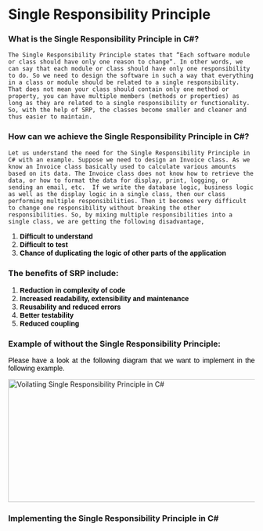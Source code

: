 # Single Responsibility Principle

### What is the Single Responsibility Principle in C#?

`The Single Responsibility Principle states that “Each software module or class should have only one reason to change“. In other words, we can say that each module or class should have only one responsibility to do.
So we need to design the software in such a way that everything in a class or module should be related to a single responsibility. That does not mean your class should contain only one method or property, you can have multiple members (methods or properties) as long as they are related to a single responsibility or functionality.
So, with the help of SRP, the classes become smaller and cleaner and thus easier to maintain.`

### How can we achieve the Single Responsibility Principle in C#?
`Let us understand the need for the Single Responsibility Principle in C# with an example. Suppose we need to design an Invoice class. As we know an Invoice class basically used to calculate various amounts based on its data. The Invoice class does not know how to retrieve the data, or how to format the data for display, print, logging, or sending an email, etc. 
If we write the database logic, business logic as well as the display logic in a single class, then our class performing multiple responsibilities. Then it becomes very difficult to change one responsibility without breaking the other responsibilities. So, by mixing multiple responsibilities into a single class, we are getting the following disadvantage,`

<ol style="text-align: justify;">
<li><strong><span style="font-family: arial, helvetica, sans-serif; color: #000000;">Difficult to understand</span></strong></li>
<li><strong><span style="font-family: arial, helvetica, sans-serif; color: #000000;">Difficult to test</span></strong></li>
<li><strong><span style="font-family: arial, helvetica, sans-serif; color: #000000;">Chance of duplicating the logic of other parts of the application</span></strong></li>
</ol>

### The benefits of SRP include:
<ol style="text-align: justify;">
  <li><strong><span style="font-family: arial, helvetica, sans-serif; color: #000000;">Reduction in complexity of code</span></strong></li>
<li><strong><span style="font-family: arial, helvetica, sans-serif; color: #000000;">Increased readability, extensibility and maintenance</span></strong></li>
<li><strong><span style="font-family: arial, helvetica, sans-serif; color: #000000;">Reusability and reduced errors</span></strong></li>
  <li><strong><span style="font-family: arial, helvetica, sans-serif; color: #000000;">Better testability</span></strong></li>
  <li><strong><span style="font-family: arial, helvetica, sans-serif; color: #000000;">Reduced coupling</span></strong></li>
</ol>

### Example of without the Single Responsibility Principle:

<p style="text-align: justify;"><span style="color: #000000; font-family: arial, helvetica, sans-serif;">Please have a look at the following diagram that we want to implement in the following example.</span></p>
<img class="wp-image-3201 alignnone" title="Voilatiing Single Responsibility Principle in C#" src="https://dotnettutorials.net/wp-content/uploads/2018/06/Voilatiing-Single-Responsibility-Principle.png" alt="Voilatiing Single Responsibility Principle in C#" width="656" height="251" srcset="https://dotnettutorials.net/wp-content/uploads/2018/06/Voilatiing-Single-Responsibility-Principle.png 823w, https://dotnettutorials.net/wp-content/uploads/2018/06/Voilatiing-Single-Responsibility-Principle-300x115.png 300w, https://dotnettutorials.net/wp-content/uploads/2018/06/Voilatiing-Single-Responsibility-Principle-768x294.png 768w" sizes="(max-width: 656px) 100vw, 656px">

### Implementing the Single Responsibility Principle in C#
